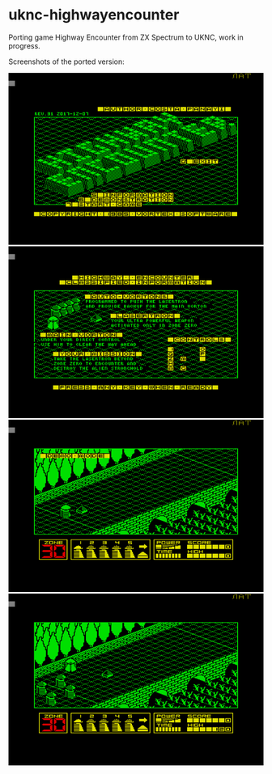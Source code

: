 # uknc-highwayencounter
Porting game Highway Encounter from ZX Spectrum to UKNC, work in progress.

Screenshots of the ported version:

![](screenshot/title-screen.png) ![](screenshot/info-screen.png)
![](screenshot/demo-screen.png) ![](screenshot/start-animation.png)
